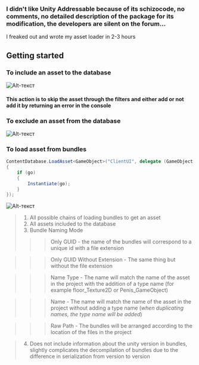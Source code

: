 ### I didn't like Unity Addressable because of its schizocode, no comments, no detailed description of the package for its modification, the developers are silent on the forum... 
I freaked out and wrote my asset loader in 2-3 hours

## Getting started

### To include an asset to the database
![Alt-текст](https://raw.githubusercontent.com/redheadgektor/ContentManagement/main/IncludingAsset.png "...")
#### This action is to skip the asset through the filters and either add or not add it by returning an error in the console

### To exclude an asset from the database
![Alt-текст](https://raw.githubusercontent.com/redheadgektor/ContentManagement/main/ExcludingAsset.png "...")

### To load asset from bundles
```csharp
ContentDatabase.LoadAsset<GameObject>("ClientUI", delegate (GameObject go)
{
    if (go)
    {
        Instantiate(go);
    }
});
```

![Alt-текст](https://raw.githubusercontent.com/redheadgektor/ContentManagement/main/ContentDatabase.png "...")
> 1) All possible chains of loading bundles to get an asset
> 2) All assets included to the database
> 3) Bundle Naming Mode
> > > Only GUID - the name of the bundles will correspond to a unique id with a file extension

> > > Only GUID Without Extension - The same thing but without the file extension

> > > Name Type - The name will match the name of the asset in the project with the addition of a type name (for example floor_Texture2D or Penis_GameObject)

> > > Name - The name will match the name of the asset in the project without adding a type name (_when duplicating names, the type name will be added_)

> > > Raw Path - The bundles will be arranged according to the location of the files in the project

> 4) Does not include information about the unity version in bundles, slightly complicates the decompilation of bundles due to the difference in serialization from version to version
